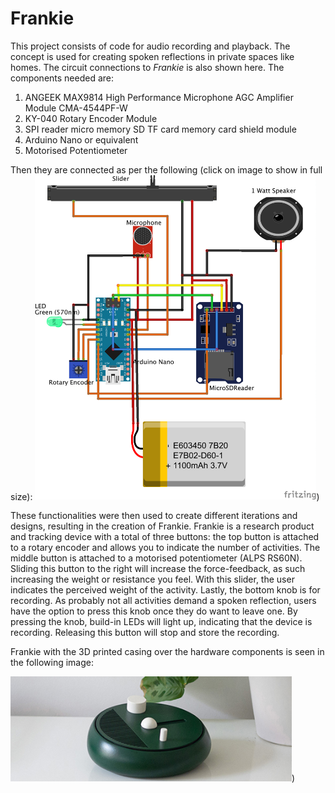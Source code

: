 # Frankie
This project consists of code for audio recording and playback. The concept is used for creating spoken reflections in private spaces like homes. The circuit connections to _Frankie_ is also shown here. The components needed are:

1. ANGEEK MAX9814 High Performance Microphone AGC Amplifier Module CMA-4544PF-W
2. KY-040 Rotary Encoder Module
3. SPI reader micro memory SD TF card memory card shield module
4. Arduino Nano or equivalent 
5. Motorised Potentiometer 


Then they are connected as per the following (click on image to show in full size):
<img src="Frankie_Circuit_bb.png" alt="drawing" width="450"/>)

These functionalities were then used to create different iterations and designs, resulting in the creation of Frankie. Frankie is a research product and tracking device with a total of three buttons: the top button is attached to a rotary encoder and allows you to indicate the number of activities. The middle button is attached to a motorised potentiometer (ALPS RS60N). Sliding this button to the right will increase the force-feedback, as such increasing the weight or resistance you feel. With this slider, the user indicates the perceived weight of the activity. Lastly, the bottom knob is for recording. As probably not all activities demand a spoken reflection, users have the option to press this knob once they do want to leave one. By pressing the knob, build-in LEDs will light up, indicating that the device is recording. Releasing this button will stop and store the recording. 

Frankie with the 3D printed casing over the hardware components is seen in the following image:

<img src="F1_Option1.jpg" alt="drawing" width="450"/>)
